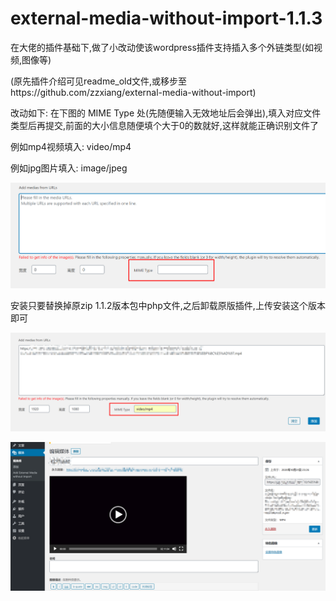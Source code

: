 # external-media-without-import-1.1.3
在大佬的插件基础下,做了小改动使该wordpress插件支持插入多个外链类型(如视频,图像等)

(原先插件介绍可见readme_old文件,或移步至https://github.com/zzxiang/external-media-without-import)

改动如下: 在下图的 MIME Type 处(先随便输入无效地址后会弹出),填入对应文件类型后再提交,前面的大小信息随便填个大于0的数就好,这样就能正确识别文件了

例如mp4视频填入: video/mp4

例如jpg图片填入: image/jpeg

![](./demonstration/demonstration0.png)

安装只要替换掉原zip 1.1.2版本包中php文件,之后卸载原版插件,上传安装这个版本即可

![](./demonstration/demonstration1.png)

![](./demonstration/demonstration2.png)
